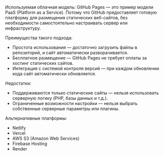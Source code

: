 Используемая облачная модель:
GitHub Pages — это пример модели PaaS (Platform as a Service).
Потому что GitHub предоставляет готовую платформу для размещения статических веб-сайтов, без необходимости самостоятельно настраивать сервер или инфраструктуру.

Преимущества такого подхода:
- Простота использования — достаточно загрузить файлы в репозиторий, и сайт автоматически разворачивается.
- Бесплатное размещение — GitHub Pages не требует оплаты за хостинг статических сайтов.
- Интеграция с системой контроля версий — при каждом обновлении кода сайт автоматически обновляется.

Недостатки:
- Поддерживаются только статические сайты — нельзя использовать серверную логику (PHP, базы данных и т.д.).
- Ограниченные возможности настройки — нельзя выбрать собственные серверные параметры или плагины.

Альтернативные платформы:
- Netlify
- Vercel
- AWS S3 (Amazon Web Services)
- Firebase Hosting
- Render
